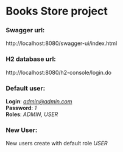 # Books Store project

### Swagger url: 
http://localhost:8080/swagger-ui/index.html

### H2 database url: 
http://localhost:8080/h2-console/login.do


### Default user: 
**Login**: *admin@admin.com* <br>
**Password**: *1* <br>
**Roles**: *ADMIN, USER*

### New User:
New users create with default role *USER*

